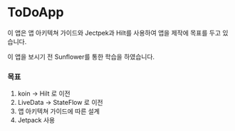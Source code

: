 # ToDoApp
이 앱은 앱 아키텍쳐 가이드와 Jectpek과 Hilt를 사용하여 앱을 제작에 목표를 두고 있습니다.

이 앱을 보시기 전 Sunflower를 통한 학습을 하였습니다.

### 목표
1. koin -> Hilt 로 이전
2. LiveData -> StateFlow 로 이전
3. 앱 아키텍쳐 가이드에 따른 설계
4. Jetpack 사용
